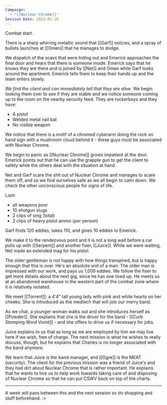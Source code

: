 ```yaml
---
Campaign:
  - "[[Nuclear Chrome]]"
Session Date: 2023-01-26
---
```

Combat start.

There is a sharp whirring metallic sound that [[Garf]] notices, and a spray of bullets launches at [[Omen]] that he manages to dodge.

We dispatch of the scavs that were hiding out and Emerick approaches the final door and hears that there is someone inside. Emerick says that he knows they are there and is joined by [[Net]] and Omen while Garf looks around the apartment. Emerick tells them to keep their hands up and the team enters slowly.

*We find the client and can immediately tell that they are alive.* We begin looking them over to see if they are stable and we notice someone coming up to the room on the nearby security feed. They are rockerboys and they have:
- A pistol
- Welded metal nail bat
- No visible weapon

We notice that there is a motif of a chromed cyberarm doing the rock on hand sign with a mushroom cloud behind it - these guys must be associated with Nuclear Chrome.

We begin to panic as [[Nuclear Chrome]] grows impatient at the door. Emerick points out that he can use the grapple gun to get the client to safety while the others deal with the situation at hand.

Net and Garf scare the shit out of Nuclear Chrome and manages to scare them off, and so we find ourselves safe as we all begin to calm down. We check the other unconscious people for signs of life.

Loot:
- all weapons poor
- 10 shotgun slugs
- 2 clips of smg (total)
- 2 clips of heavy pistol ammo (per person)

Garf finds 120 eddies, takes 110, and gives 10 eddies to Emerick.

We make it to the rendezvous point and it is not a long wait before a car pulls up with [[Serpent]] and another fixer, [[Juice]]. While we were waiting, Net made an extended mag for his pistol.

The older gentleman is not happy with how things transpired, but is happy enough that this is over. He's an absolute unit of a man. The older man *is* impressed with our work, and pays us 1,000 eddies. We follow the fixer to get more details about the next gig, since he has one lined up. He meets us at an abandoned warehouse in the western part of the combat zone where it is relatively isolated.

We meet [[Torrent]]: a 4'4" tall young lady with pink and white hearts on her cheeks. She is introduced as the medtech that will join our merry band.

As we chat, a younger woman walks out and she introduces herself as [[Powder]]. She explains that she is the driver for the band - [[Curb Stomping Word Vomit]] - and she offers to drive us if necessary for jobs. 

Juice explains to us that as long as we are employed by him we may live here if we wish, free of charge. The next mission is what he wishes to really discuss, though, but he explains that Charles is no longer associated with the band anymore.

We learn that Juice is the band manager, and [[Ogre]] is the MEAT (security). The client for the previous mission was a friend of Juice's and they had dirt about Nuclear Chrome that is rather important. He explains that he wants to hire us to help work towards taking care of and disposing of Nuclear Chrome so that he can put CSWV back on top of the charts.

---

A week will pass between this and the next session so do shopping and stuff beforehand. :>



